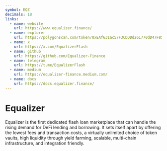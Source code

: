 ```yaml
---
symbol: EQZ
decimals: 18
links:
  - name: website
    url: https://www.equalizer.finance/
  - name: explorer
    url: https://polygonscan.com/token/0xEAf631ac57F3CDDDd261770dD47F85066131a156
  - name: x
    url: https://x.com/EqualizerFlash
  - name: github
    url: https://github.com/Equalizer-Finance
  - name: telegram
    url: https://t.me/EqualizerFlash
  - name: medium
    url: https://equalizer-finance.medium.com/
  - name: docs
    url: https://docs.equalizer.finance/
---
```


# Equalizer

Equalizer is the first dedicated flash loan marketplace that can handle the rising demand for DeFi lending and borrowing. It sets itself apart by offering the lowest fees and transaction costs, a virtually unlimited choice of token vaults, high liquidity through yield farming, scalable, multi-chain infrastructure, and integration friendly.
